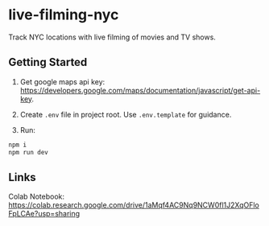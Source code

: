 # live-filming-nyc

Track NYC locations with live filming of movies and TV shows.

## Getting Started

1. Get google maps api key: https://developers.google.com/maps/documentation/javascript/get-api-key.

2. Create `.env` file in project root. Use `.env.template` for guidance.

3. Run:

```sh
npm i
npm run dev
```

## Links

Colab Notebook: https://colab.research.google.com/drive/1aMqf4AC9Nq9NCW0fl1J2XqOFloFpLCAe?usp=sharing
